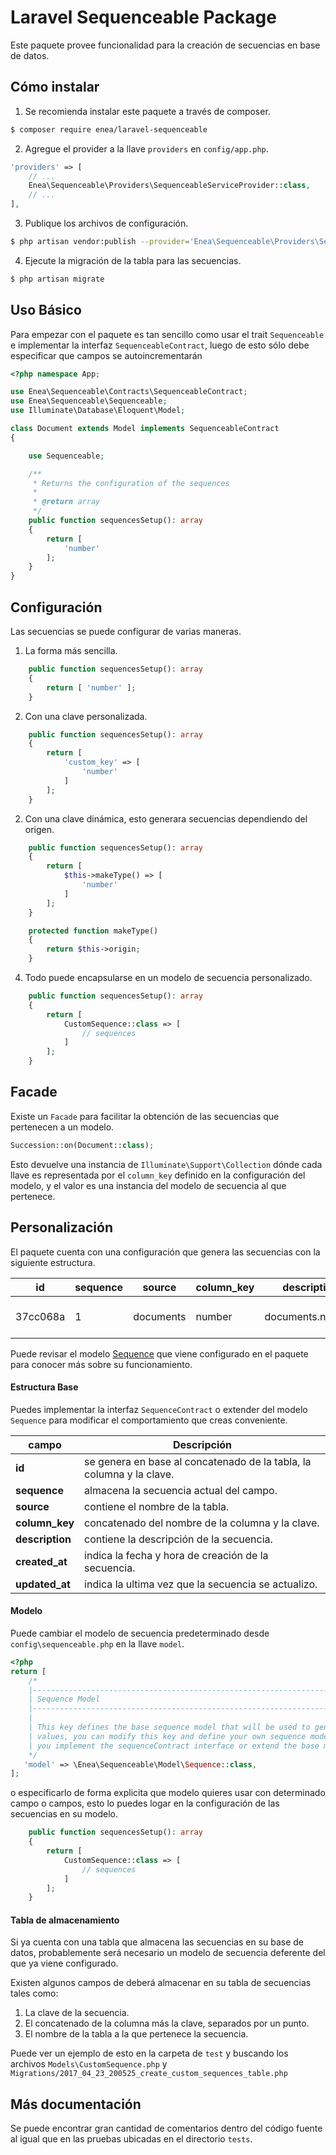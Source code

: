 # Laravel Sequenceable Package
Este paquete provee funcionalidad para la creación de secuencias en base de datos.
## Cómo instalar
1. Se recomienda instalar este paquete a través de composer.
```sh
$ composer require enea/laravel-sequenceable
```
2. Agregue el provider a la llave `providers` en `config/app.php`.
```php
'providers' => [
    // ...
    Enea\Sequenceable\Providers\SequenceableServiceProvider::class,
    // ...
],
```
3. Publique los archivos de configuración.
```sh
$ php artisan vendor:publish --provider='Enea\Sequenceable\Providers\SequenceableServiceProvider'
```
4. Ejecute la migración de la tabla para las secuencias.
```sh
$ php artisan migrate
```

## Uso Básico
Para empezar con el paquete es tan sencillo como usar el trait `Sequenceable` e implementar la interfaz `SequenceableContract`, luego de esto sólo debe especificar que campos se autoincrementarán
```php
<?php namespace App;

use Enea\Sequenceable\Contracts\SequenceableContract;
use Enea\Sequenceable\Sequenceable;
use Illuminate\Database\Eloquent\Model;

class Document extends Model implements SequenceableContract
{

    use Sequenceable;

    /**
     * Returns the configuration of the sequences
     *
     * @return array
     */
    public function sequencesSetup(): array
    {
        return [
            'number'
        ];
    }
}
```

## Configuración
Las secuencias se puede configurar de varias maneras.
1. La forma más sencilla.
```php
    public function sequencesSetup(): array
    {
        return [ 'number' ];
    }
```
2. Con una clave personalizada.
```php
    public function sequencesSetup(): array
    {
        return [ 
            'custom_key' => [
                'number' 
            ]
        ];
    }
```
2. Con una clave dinámica, esto generara secuencias dependiendo del origen.
```php
    public function sequencesSetup(): array
    {
        return [ 
            $this->makeType() => [
                'number' 
            ]
        ];
    }

    protected function makeType()
    {
        return $this->origin;
    }
```
4. Todo puede encapsularse en un modelo de secuencia personalizado.
```php
    public function sequencesSetup(): array
    {
        return [ 
            CustomSequence::class => [
                // sequences
            ]
        ];
    }
```
## Facade
Existe un `Facade` para facilitar la obtención de las secuencias que pertenecen a un modelo.
```php
Succession::on(Document::class);
```
Esto devuelve una instancia de `Illuminate\Support\Collection` dónde cada llave es representada por el `column_key` definido en la configuración del modelo, y el valor es una instancia del modelo de secuencia al que pertenece.

## Personalización
El paquete cuenta con una configuración que genera las secuencias con la siguiente estructura.

 id       | sequence | source    | column_key | description      | created_at          | updated_at          
----------|----------|-----------|------------|------------------|---------------------|---------------------
 37cc068a |        1 | documents | number     | documents.number | 2017-06-29 18:40:44 | 2017-06-29 18:40:44 

Puede revisar el modelo [Sequence](https://github.com/eneasdh-fs/laravel-sequenceable/blob/master/src/Model/Sequence.php) que viene configurado en el paquete para conocer más sobre su funcionamiento.
#### Estructura Base
Puedes implementar la interfaz `SequenceContract` o extender del modelo `Sequence` para modificar el comportamiento que creas conveniente.

 campo          | Descripción
----------------|------------------------------------------------------------------------------------
 **id**         | se genera en base al concatenado de la tabla, la columna y la clave.
**sequence**    | almacena la secuencia actual del campo.
**source**      | contiene el nombre de la tabla.
**column_key**  | concatenado del nombre de la columna y la clave.
**description** | contiene la descripción de la secuencia.
**created_at**  | indica la fecha y hora de creación de la secuencia.
**updated_at**  | indica la ultima vez que la secuencia se actualizo.

#### Modelo
Puede cambiar el modelo de secuencia predeterminado desde `config\sequenceable.php` en la llave `model`.
```php
<?php
return [
    /*
    |--------------------------------------------------------------------------
    | Sequence Model
    |--------------------------------------------------------------------------
    |
    | This key defines the base sequence model that will be used to generate the autoincrementable 
    | values, you can modify this key and define your own sequence model whenever 
    | you implement the sequenceContract interface or extend the base model
    */
   'model' => \Enea\Sequenceable\Model\Sequence::class,
];
```
o especificarlo de forma explicita que modelo quieres usar con determinado campo o campos, esto lo puedes logar en la configuración de las secuencias en su modelo.
```php
    public function sequencesSetup(): array
    {
        return [ 
            CustomSequence::class => [
                // sequences
            ]
        ];
    }
```
#### Tabla de almacenamiento
Si ya cuenta con una tabla que almacena las secuencias en su base de datos, probablemente será necesario un modelo de secuencia deferente del que ya viene configurado. 

Existen algunos campos de deberá almacenar en su tabla de secuencias tales como:
1. La clave de la secuencia.
2. El concatenado de la columna más la clave, separados por un punto.
3. El nombre de la tabla a la que pertenece la secuencia.

Puede ver un ejemplo de esto en la carpeta de `test` y buscando los archivos `Models\CustomSequence.php` y `Migrations/2017_04_23_200525_create_custom_sequences_table.php`

## Más documentación
Se puede encontrar gran cantidad de comentarios dentro del código fuente al igual que en las pruebas ubicadas en el directorio `tests`.
